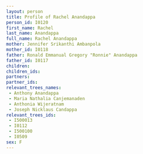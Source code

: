 ```yaml
---
layout: person
title: Profile of Rachel Anandappa
person_id: I0120
first_name: Rachel
last_name: Anandappa
full_name: Rachel Anandappa
mother: Jennifer Srikanthi Ambanpola
mother_id: I0118
father: Ronald Emmanual Gregory "Ronnie" Anandappa
father_id: I0117
children:
children_ids:
partners:
partner_ids:
relevant_trees_names:
 - Anthony Anandappa
 - Maria Nathalia Canjemanaden
 - Anthonia Wijeratnam
 - Joseph Nicklaus Candappa
relevant_trees_ids:
 - I500013
 - I0112
 - I500100
 - I0509
sex: F
---
```


